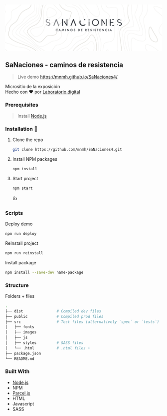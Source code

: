 <picture>
  <source media="(prefers-color-scheme: dark)" srcset="./src/images/readme-dark.png">
  <source media="(prefers-color-scheme: light)" srcset="./src/images/readme-light.png">
  <img alt="Logotipo de la exposición SaNaciones, caminos de resistencia" src="./src/images/readme-light.png">
</picture>

## SaNaciones - caminos de resistencia

>  Live demo <a href="https://mnmh.github.io/SaNaciones4/" target="_blank">https://mnmh.github.io/SaNaciones4/</a>

<p>Micrositio de la exposición </br>
Hecho con ❤️ por <a href="https://github.com/mnmh" target="_blank">Laboratorio digital</a>
</p>


### Prerequisites

>  Install <a href="https://nodejs.org/en/" target="_blank">Node.js</a>


### Installation 🚀

1. Clone the repo
   ```sh
   git clone https://github.com/mnmh/SaNaciones4.git
   ```
2. Install NPM packages
   ```sh
   npm install
   ```
3. Start project
   ```sh
   npm start
   ```
   :+1:
   
### Scripts

Deploy demo
   ```sh
   npm run deploy
   ```
ReInstall project
   ```sh
   npm run reinstall
   ```
Install package
   ```sh
   npm install --save-dev name-package
   ```
   
### Structure 

Folders + files
   ```sh
   .
├── dist               # Compiled dev files
├── public             # Compiled prod files
├── src                # Test files (alternatively `spec` or `tests`)
│   ├── fonts
│   ├── images
│   ├── js
│   ├── styles         # SASS files
│   └── .html          # .html files +
├── package.json
└── README.md
   ```

### Built With 

- <a href="https://nodejs.org/en/" target="_blank">Node.js</a>
- NPM
- <a href="https://parceljs.org/" target="_blank">Parcel.js</a>
- HTML
- Javascript
- SASS
